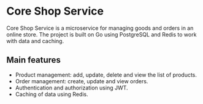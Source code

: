 # Core Shop Service

Core Shop Service is a microservice for managing goods and orders in an online store. The project is built on Go using PostgreSQL and Redis to work with data and caching.

## Main features

- Product management: add, update, delete and view the list of products.
- Order management: create, update and view orders.
- Authentication and authorization using JWT.
- Caching of data using Redis.
